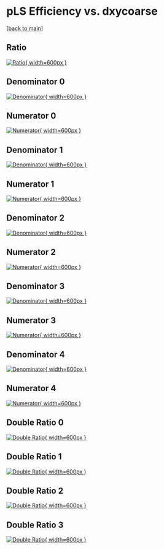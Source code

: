 # pLS Efficiency vs. dxycoarse

[[back to main](./)]



## Ratio

[![Ratio](../mtv/var/pLS_base_0_-1_eff_dxycoarse.png){ width=600px }](../mtv/var/pLS_base_0_-1_eff_dxycoarse.pdf)

## Denominator 0

[![Denominator](../mtv/den/pLS_base_0_-1_eff_dxycoarse_den0.png){ width=600px }](../mtv/den/pLS_base_0_-1_eff_dxycoarse_den0.pdf)

## Numerator 0

[![Numerator](../mtv/num/pLS_base_0_-1_eff_dxycoarse_num0.png){ width=600px }](../mtv/num/pLS_base_0_-1_eff_dxycoarse_num0.pdf)

## Denominator 1

[![Denominator](../mtv/den/pLS_base_0_-1_eff_dxycoarse_den1.png){ width=600px }](../mtv/den/pLS_base_0_-1_eff_dxycoarse_den1.pdf)

## Numerator 1

[![Numerator](../mtv/num/pLS_base_0_-1_eff_dxycoarse_num1.png){ width=600px }](../mtv/num/pLS_base_0_-1_eff_dxycoarse_num1.pdf)

## Denominator 2

[![Denominator](../mtv/den/pLS_base_0_-1_eff_dxycoarse_den2.png){ width=600px }](../mtv/den/pLS_base_0_-1_eff_dxycoarse_den2.pdf)

## Numerator 2

[![Numerator](../mtv/num/pLS_base_0_-1_eff_dxycoarse_num2.png){ width=600px }](../mtv/num/pLS_base_0_-1_eff_dxycoarse_num2.pdf)

## Denominator 3

[![Denominator](../mtv/den/pLS_base_0_-1_eff_dxycoarse_den3.png){ width=600px }](../mtv/den/pLS_base_0_-1_eff_dxycoarse_den3.pdf)

## Numerator 3

[![Numerator](../mtv/num/pLS_base_0_-1_eff_dxycoarse_num3.png){ width=600px }](../mtv/num/pLS_base_0_-1_eff_dxycoarse_num3.pdf)

## Denominator 4

[![Denominator](../mtv/den/pLS_base_0_-1_eff_dxycoarse_den4.png){ width=600px }](../mtv/den/pLS_base_0_-1_eff_dxycoarse_den4.pdf)

## Numerator 4

[![Numerator](../mtv/num/pLS_base_0_-1_eff_dxycoarse_num4.png){ width=600px }](../mtv/num/pLS_base_0_-1_eff_dxycoarse_num4.pdf)

## Double Ratio 0

[![Double Ratio](../mtv/ratio/pLS_base_0_-1_eff_dxycoarse_ratio0.png){ width=600px }](../mtv/ratio/pLS_base_0_-1_eff_dxycoarse_ratio0.pdf)

## Double Ratio 1

[![Double Ratio](../mtv/ratio/pLS_base_0_-1_eff_dxycoarse_ratio1.png){ width=600px }](../mtv/ratio/pLS_base_0_-1_eff_dxycoarse_ratio1.pdf)

## Double Ratio 2

[![Double Ratio](../mtv/ratio/pLS_base_0_-1_eff_dxycoarse_ratio2.png){ width=600px }](../mtv/ratio/pLS_base_0_-1_eff_dxycoarse_ratio2.pdf)

## Double Ratio 3

[![Double Ratio](../mtv/ratio/pLS_base_0_-1_eff_dxycoarse_ratio3.png){ width=600px }](../mtv/ratio/pLS_base_0_-1_eff_dxycoarse_ratio3.pdf)

